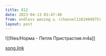 ```yaml
---
title: 812
date: 2023-04-13 03:47:40
from: endless шизing ⍼ (channel1162404975)
layout: post
---
```


![[files/Норма - Петля Пристрастия.m4a]]

[song.link](http://song.link/y/a4uu6fnlWb0)
